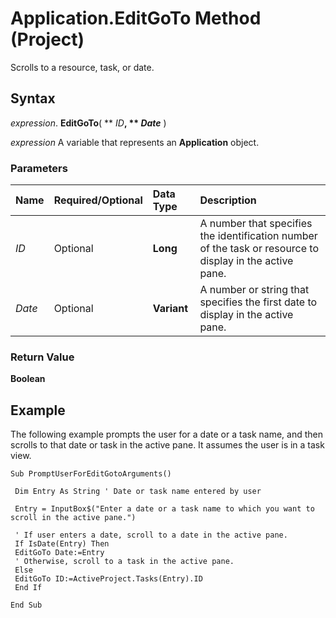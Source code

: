 
# Application.EditGoTo Method (Project)

Scrolls to a resource, task, or date.


## Syntax

 _expression_. **EditGoTo**( ** _ID_**, ** _Date_** )

 _expression_ A variable that represents an **Application** object.


### Parameters



|**Name**|**Required/Optional**|**Data Type**|**Description**|
|:-----|:-----|:-----|:-----|
| _ID_|Optional|**Long**|A number that specifies the identification number of the task or resource to display in the active pane.|
| _Date_|Optional|**Variant**|A number or string that specifies the first date to display in the active pane.|

### Return Value

 **Boolean**


## Example

The following example prompts the user for a date or a task name, and then scrolls to that date or task in the active pane. It assumes the user is in a task view.


```
Sub PromptUserForEditGotoArguments() 
 
 Dim Entry As String ' Date or task name entered by user 
 
 Entry = InputBox$("Enter a date or a task name to which you want to scroll in the active pane.") 
 
 ' If user enters a date, scroll to a date in the active pane. 
 If IsDate(Entry) Then 
 EditGoTo Date:=Entry 
 ' Otherwise, scroll to a task in the active pane. 
 Else 
 EditGoTo ID:=ActiveProject.Tasks(Entry).ID 
 End If 
 
End Sub
```

